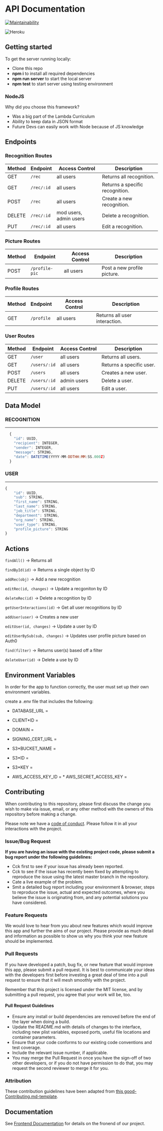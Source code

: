 # API Documentation

[![Maintainability](https://api.codeclimate.com/v1/badges/da01f596f6f9f722c5b8/maintainability)](https://codeclimate.com/github/Lambda-School-Labs/kansha-be/maintainability)

![Heroku](https://heroku-badge.herokuapp.com/?app=kansha-api)

## Getting started

To get the server running locally:

-   Clone this repo
-   **npm i** to install all required dependencies
-   **npm run server** to start the local server
-   **npm test** to start server using testing environment

### NodeJS

Why did you choose this framework?

-   Was a big part of the Lambda Curriculum
-   Ability to keep data in JSON format
-   Future Devs can easily work with Node because of JS knowledge

## Endpoints

### Recognition Routes

| Method | Endpoint   | Access Control         | Description                     |
| ------ | ---------- | ---------------------- | ------------------------------- |
| GET    | `/rec`     | all users              | Returns all recognition.        |
| GET    | `/rec/:id` | all users              | Returns a specific recognition. |
| POST   | `/rec`     | all users              | Create a new recognition.       |
| DELETE | `/rec/:id` | mod users, admin users | Delete a recognition.           |
| PUT    | `/rec/:id` | all users              | Edit a recognition.             |

### Picture Routes

| Method | Endpoint       | Access Control | Description                 |
| ------ | -------------- | -------------- | --------------------------- |
| POST   | `/profile-pic` | all users      | Post a new profile picture. |

### Profile Routes

| Method | Endpoint   | Access Control | Description                   |
| ------ | ---------- | -------------- | ----------------------------- |
| GET    | `/profile` | all users      | Returns all user interaction. |

### User Routes

| Method | Endpoint     | Access Control | Description              |
| ------ | ------------ | -------------- | ------------------------ |
| GET    | `/user`      | all users      | Returns all users.       |
| GET    | `/users/:id` | all users      | Returns a specific user. |
| POST   | `/users`     | all users      | Creates a new user.      |
| DELETE | `/users/:id` | admin users    | Delete a user.           |
| PUT    | `/users/:id` | all users      | Edit a user.             |

## Data Model

### RECOGNITION

---

```javascript
  {
    "id": UUID,
    "recipient": INTEGER,
    "sender": INTEGER,
    "message": STRING,
    "date": DATETIME(YYYY-MM-DDTHH:MM:SS.000Z)
  }
```

### USER

---

```javascript
{
	"id": UUID,
	"sub": STRING,
	"first_name": STRING,
	"last_name": STRING,
	"job_title": STRING,
	"department": STRING,
	"org_name": STRING,
	"user_type": STRING,
	"profile_picture": STRING
}
```

## Actions

`findAll()` -> Returns all

`findById(id)` -> Returns a single object by ID

`addRec(obj)` -> Add a new recognition

`editRec(id, changes)` -> Update a recgoniton by ID

`deleteRec(id)` -> Delete a recognition by ID

`getUserInteractions(id)` -> Get all user recognitions by ID

`addUser(user)` -> Creates a new user

`editUser(id, changes)` -> Update a user by ID

`editUserBySub(sub, changes)` -> Updates user profile picture based on Auth0

`find(filter)` -> Returns user(s) based off a filter

`deleteUser(id)` -> Delete a use by ID

## Environment Variables

In order for the app to function correctly, the user must set up their own environment variables.

create a .env file that includes the following:

-   DATABASE_URL =
-   CLIENT\*ID =

-   DOMAIN =
-   SIGNING_CERT_URL =
-   S3\*BUCKET_NAME =
-   S3\*ID =
-   S3\*KEY =
-   AWS_ACCESS_KEY_ID = \* AWS_SECRET_ACCESS_KEY =

## Contributing

When contributing to this repository, please first discuss the change you wish to make via issue, email, or any other method with the owners of this repository before making a change.

Please note we have a [code of conduct](./code_of_conduct.md). Please follow it in all your interactions with the project.

### Issue/Bug Request

**If you are having an issue with the existing project code, please submit a bug report under the following guidelines:**

-   Cck first to see if your issue has already been reported.
-   Cck to see if the issue has recently been fixed by attempting to reproduce the issue using the latest master branch in the repository.
-   Cate a live example of the problem.
-   Smit a detailed bug report including your environment & browser, steps to reproduce the issue, actual and expected outcomes, where you believe the issue is originating from, and any potential solutions you have considered.

### Feature Requests

We would love to hear from you about new features which would improve this app and further the aims of our project. Please provide as much detail and information as possible to show us why you think your new feature should be implemented.

### Pull Requests

If you have developed a patch, bug fix, or new feature that would improve this app, please submit a pull request. It is best to communicate your ideas with the developers first before investing a great deal of time into a pull request to ensure that it will mesh smoothly with the project.

Remember that this project is licensed under the MIT license, and by submitting a pull request, you agree that your work will be, too.

#### Pull Request Guidelines

-   Ensure any install or build dependencies are removed before the end of the layer when doing a build.
-   Update the README.md with details of changes to the interface, including new plist variables, exposed ports, useful file locations and container parameters.
-   Ensure that your code conforms to our existing code conventions and test coverage.
-   Include the relevant issue number, if applicable.
-   You may merge the Pull Request in once you have the sign-off of two other developers, or if you do not have permission to do that, you may request the second reviewer to merge it for you.

### Attribution

These contribution guidelines have been adapted from [this good-Contributing.md-template](https://gist.github.com/PurpleBooth/b24679402957c63ec426).

## Documentation

See [Frontend Documentation](https://github.com/Lambda-School-Labs/kansha-fe/blob/master/README.md) for details on the fronend of our project.
